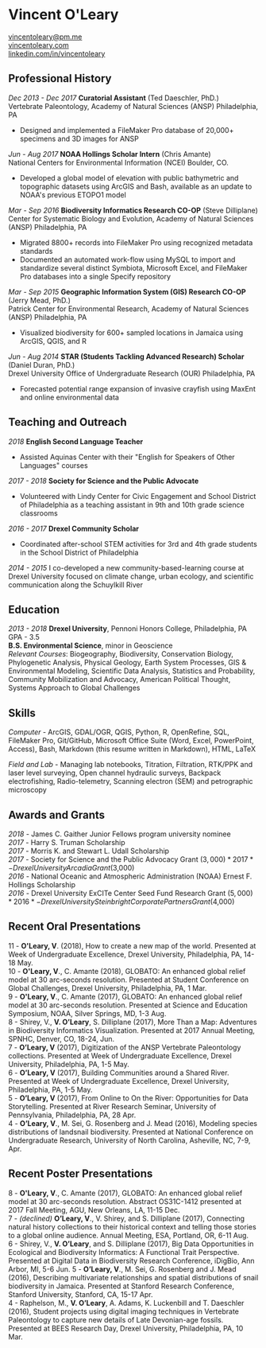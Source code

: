 Vincent O'Leary
===============
[vincentoleary@pm.me](mailto:vincentoleary@pm.me)  
[vincentoleary.com](http://www.vincentoleary.com)  
[linkedin.com/in/vincentoleary](https://www.linkedin.com/in/vincentoleary/)

## Professional History
*Dec 2013 - Dec 2017* **Curatorial Assistant** (Ted Daeschler, PhD.)  
Vertebrate Paleontology, Academy of Natural Sciences (ANSP) Philadelphia, PA  
* Designed and implemented a FileMaker Pro database of 20,000+ specimens and 3D images for ANSP

*Jun - Aug 2017* **NOAA Hollings Scholar Intern** (Chris Amante)  
National Centers for Environmental Information (NCEI) Boulder, CO.  
* Developed a global model of elevation with public bathymetric and topographic datasets using ArcGIS and Bash, available as an update to NOAA's previous ETOPO1 model

*Mar - Sep 2016* **Biodiversity Informatics Research CO-OP** (Steve Dilliplane)  
Center for Systematic Biology and Evolution, Academy of Natural Sciences (ANSP) Philadelphia, PA  
* Migrated 8800+ records into FileMaker Pro using recognized metadata standards  
* Documented an automated work-flow using MySQL to import and standardize several distinct Symbiota, Microsoft Excel, and FileMaker Pro databases into a single Specify repository

*Mar - Sep 2015* **Geographic Information System (GIS) Research CO-OP** (Jerry Mead, PhD.)  
Patrick Center for Environmental Research, Academy of Natural Sciences (ANSP) Philadelphia, PA  
* Visualized biodiversity for 600+ sampled locations in Jamaica using ArcGIS, QGIS, and R

*Jun - Aug 2014* **STAR (Students Tackling Advanced Research) Scholar** (Daniel Duran, PhD.)  
Drexel University Office of Undergraduate Research (OUR) Philadelphia, PA  
* Forecasted potential range expansion of invasive crayfish using MaxEnt and online environmental data

## Teaching and Outreach
*2018* **English Second Language Teacher**  
* Assisted Aquinas Center with their "English for Speakers of Other Languages" courses

*2017 - 2018* **Society for Science and the Public Advocate**  
* Volunteered with Lindy Center for Civic Engagement and School District of Philadelphia as a teaching assistant in 9th and 10th grade science classrooms   

*2016 - 2017* **Drexel Community Scholar**  
* Coordinated after-school STEM activities for 3rd and 4th grade students in the School District of Philadelphia  

*2014 - 2015* I co-developed a new community-based-learning course at Drexel University focused on climate change, urban ecology, and scientific communication along the Schuylkill River

## Education
*2013 - 2018* **Drexel University**, Pennoni Honors College, Philadelphia, PA GPA - 3.5  
**B.S. Environmental Science**, minor in Geoscience  
*Relevant Courses*: Biogeography, Biodiversity, Conservation Biology, Phylogenetic Analysis, Physical Geology, Earth System Processes, GIS & Environmental Modeling, Scientific Data Analysis, Statistics and Probability, Community Mobilization and Advocacy, American Political Thought, Systems Approach to Global Challenges

## Skills
*Computer* - ArcGIS, GDAL/OGR, QGIS, Python, R, OpenRefine, SQL, FileMaker Pro, Git/GitHub, Microsoft Office Suite (Word, Excel, PowerPoint, Access), Bash, Markdown (this resume written in Markdown), HTML, LaTeX  

*Field and Lab* - Managing lab notebooks, Titration, Filtration, RTK/PPK and laser level surveying, Open channel hydraulic surveys, Backpack electrofishing, Radio-telemetry, Scanning electron (SEM) and petrographic microscopy

## Awards and Grants
*2018*  - James C. Gaither Junior Fellows program university nominee  
*2017*	- Harry S. Truman Scholarship  
*2017*	- Morris K. and Stewart L. Udall Scholarship  
*2017*	- Society for Science and the Public Advocacy Grant ($3,000)  
*2017*	- Drexel University Arcadia Grant ($3,000)  
*2016*	- National Oceanic and Atmospheric Administration (NOAA) Ernest F. Hollings Scholarship  
*2016*	- Drexel University ExCITe Center Seed Fund Research Grant ($5,000)  
*2016*	- Drexel University Steinbright Corporate Partners Grant ($4,000)  

## Recent Oral Presentations
11 - **O'Leary, V**. (2018), How to create a new map of the world. Presented at Week of Undergraduate Excellence, Drexel University, Philadelphia, PA, 14-18 May.  
10 - **O'Leary, V**., C. Amante (2018), GLOBATO: An enhanced global relief model at 30 arc-seconds resolution. Presented at Student Conference on Global Challenges, Drexel University, Philadelphia, PA, 1 Mar.  
9 - **O'Leary, V**., C. Amante (2017), GLOBATO: An enhanced global relief model at 30 arc-seconds resolution. Presented at Science and Education Symposium, NOAA, Silver Springs, MD, 1-3 Aug.   
8 - Shirey, V., **V. O’Leary**, S. Dilliplane (2017), More Than a Map: Adventures in Biodiversity Informatics Visualization. Presented at 2017 Annual Meeting, SPNHC, Denver, CO, 18-24, Jun.  
7 - **O’Leary, V** (2017), Digitization of the ANSP Vertebrate Paleontology collections. Presented at Week of Undergraduate Excellence, Drexel University, Philadelphia, PA, 1-5 May.   
6 - **O’Leary, V** (2017), Building Communities around a Shared River. Presented at Week of Undergraduate Excellence, Drexel University, Philadelphia, PA, 1-5 May.  
5 - **O’Leary, V** (2017), From Online to On the River: Opportunities for Data Storytelling. Presented at River Research Seminar, University of Pennsylvania, Philadelphia, PA, 28 Apr.  
4 - **O’Leary, V**., M. Sei, G. Rosenberg and J. Mead (2016), Modeling species distributions of landsnail biodiversity. Presented at National Conference on Undergraduate Research, University of North Carolina, Asheville, NC, 7-9, Apr.    

## Recent Poster Presentations
8 - **O'Leary, V**., C. Amante (2017), GLOBATO: An enhanced global relief model at 30 arc-seconds resolution. Abstract OS31C-1412 presented at 2017 Fall Meeting, AGU, New Orleans, LA, 11-15 Dec.  
7 - *(declined)* **O’Leary, V**., V. Shirey, and S. Dilliplane (2017), Connecting natural history collections to their historical context and telling those stories to a global online audience. Annual Meeting, ESA, Portland, OR, 6-11 Aug.  
6 - Shirey, V., **V. O’Leary**, and S. Dilliplane (2017), Big Data Opportunities in Ecological and Biodiversity Informatics: A Functional Trait Perspective. Presented at Digital Data in Biodiversity Research Conference, iDigBio, Ann Arbor, MI, 5-6 Jun.
5 - **O’Leary, V**., M. Sei, G. Rosenberg and J. Mead (2016), Describing multivariate relationships and spatial distributions of snail biodiversity in Jamaica. Presented at Stanford Research Conference, Stanford University, Stanford, CA, 15-17 Apr.  
4 - Raphelson, M., **V. O’Leary**, A. Adams, K. Luckenbill and T. Daeschler (2016), Student projects using digital imaging techniques in Vertebrate Paleontology to capture new details of Late Devonian-age fossils. Presented at BEES Research Day, Drexel University, Philadelphia, PA, 10 Mar.  
